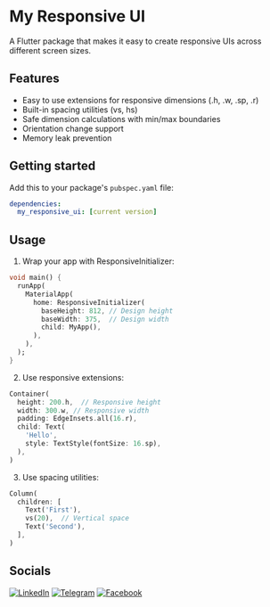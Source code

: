 # My Responsive UI

A Flutter package that makes it easy to create responsive UIs across different screen sizes.

## Features

- Easy to use extensions for responsive dimensions (.h, .w, .sp, .r)
- Built-in spacing utilities (vs, hs)
- Safe dimension calculations with min/max boundaries
- Orientation change support
- Memory leak prevention

## Getting started

Add this to your package's `pubspec.yaml` file:

```yaml
dependencies:
  my_responsive_ui: [current version]
```

## Usage

1. Wrap your app with ResponsiveInitializer:

```dart
void main() {
  runApp(
    MaterialApp(
      home: ResponsiveInitializer(
        baseHeight: 812, // Design height
        baseWidth: 375,  // Design width
        child: MyApp(),
      ),
    ),
  );
}
```

2. Use responsive extensions:

```dart
Container(
  height: 200.h,  // Responsive height
  width: 300.w, // Responsive width
  padding: EdgeInsets.all(16.r),
  child: Text(
    'Hello',
    style: TextStyle(fontSize: 16.sp),
  ),
)
```

3. Use spacing utilities:

```dart
Column(
  children: [
    Text('First'),
    vs(20),  // Vertical space
    Text('Second'),
  ],
)
```

## Socials

[![LinkedIn](https://img.shields.io/badge/LinkedIn-0A66C2?style=for-the-badge&logo=linkedin&logoColor=white)](https://www.linkedin.com/in/samandarbeksharifjonov)  [![Telegram](https://img.shields.io/badge/Telegram-26A5E4?style=for-the-badge&logo=telegram&logoColor=white)](https://t.me/samandarbeksharifjonov) [![Facebook](https://img.shields.io/badge/Facebook-1877F2?style=for-the-badge&logo=facebook&logoColor=white)](https://www.facebook.com/sharifjonov.samandar)